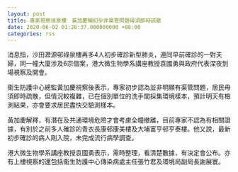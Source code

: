 ```yaml
---
layout: post
title: 專家視察祿泉樓　黃加慶稱初步非渠管問題毋須即時疏散
date: 2020-06-02 01:26:37.000000000 +08:00
categories: rss
---
```


消息指，沙田瀝源邨祿泉樓再多4人初步確診新型肺炎，連同早前確診的一對夫婦，同一幢大廈涉及6宗個案，港大微生物學系講座教授袁國勇與政府代表深夜到場視察及開會。

衞生防護中心總監黃加慶視察後表示，專家初步認為並非明顯有渠管問題，居民毋須即時疏散，但情況較複雜，已在個別單位的洗手間採集環境樣本，預計明天有檢測結果，亦會要求居民盡快交驗測樣本。

黃加慶解釋，有潛在及共通環境危險才會考慮全幢撤離，目前專家不認為有相關證據，有別於之前多人確診的青衣長康邨康美樓及大埔富亨邨亨泰樓。他又說，最新初步確診的病人剛入院，未完成流行病學調查。

港大微生物學系講座教授袁國勇表示，需時整理，看清楚數據，有決定會公布。亦有上樓視察的還包括衞生防護中心傳染病處主任張竹君及環境局副局長謝展寰。
